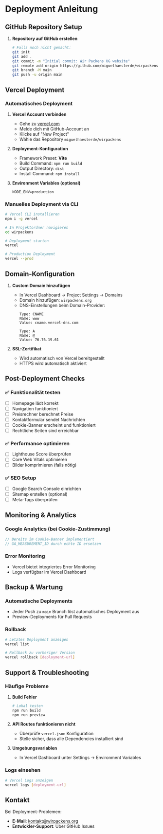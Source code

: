 # Deployment Anleitung

## GitHub Repository Setup

1. **Repository auf GitHub erstellen**
   ```bash
   # Falls noch nicht gemacht:
   git init
   git add .
   git commit -m "Initial commit: Wir Packens UG website"
   git remote add origin https://github.com/miguelhaeslerde/wirpackens.git
   git branch -M main
   git push -u origin main
   ```

## Vercel Deployment

### Automatisches Deployment

1. **Vercel Account verbinden**
   - Gehe zu [vercel.com](https://vercel.com)
   - Melde dich mit GitHub-Account an
   - Klicke auf "New Project"
   - Wähle das Repository `miguelhaeslerde/wirpackens`

2. **Deployment-Konfiguration**
   - Framework Preset: **Vite**
   - Build Command: `npm run build`
   - Output Directory: `dist`
   - Install Command: `npm install`

3. **Environment Variables (optional)**
   ```
   NODE_ENV=production
   ```

### Manuelles Deployment via CLI

```bash
# Vercel CLI installieren
npm i -g vercel

# In Projektordner navigieren
cd wirpackens

# Deployment starten
vercel

# Production Deployment
vercel --prod
```

## Domain-Konfiguration

1. **Custom Domain hinzufügen**
   - In Vercel Dashboard → Project Settings → Domains
   - Domain hinzufügen: `wirpackens.org`
   - DNS-Einstellungen beim Domain-Provider:
     ```
     Type: CNAME
     Name: www
     Value: cname.vercel-dns.com
     
     Type: A
     Name: @
     Value: 76.76.19.61
     ```

2. **SSL-Zertifikat**
   - Wird automatisch von Vercel bereitgestellt
   - HTTPS wird automatisch aktiviert

## Post-Deployment Checks

### ✅ Funktionalität testen
- [ ] Homepage lädt korrekt
- [ ] Navigation funktioniert
- [ ] Preisrechner berechnet Preise
- [ ] Kontaktformular sendet Nachrichten
- [ ] Cookie-Banner erscheint und funktioniert
- [ ] Rechtliche Seiten sind erreichbar

### ✅ Performance optimieren
- [ ] Lighthouse Score überprüfen
- [ ] Core Web Vitals optimieren
- [ ] Bilder komprimieren (falls nötig)

### ✅ SEO Setup
- [ ] Google Search Console einrichten
- [ ] Sitemap erstellen (optional)
- [ ] Meta-Tags überprüfen

## Monitoring & Analytics

### Google Analytics (bei Cookie-Zustimmung)
```javascript
// Bereits im Cookie-Banner implementiert
// GA_MEASUREMENT_ID durch echte ID ersetzen
```

### Error Monitoring
- Vercel bietet integriertes Error Monitoring
- Logs verfügbar im Vercel Dashboard

## Backup & Wartung

### Automatische Deployments
- Jeder Push zu `main` Branch löst automatisches Deployment aus
- Preview-Deployments für Pull Requests

### Rollback
```bash
# Letztes Deployment anzeigen
vercel list

# Rollback zu vorheriger Version
vercel rollback [deployment-url]
```

## Support & Troubleshooting

### Häufige Probleme

1. **Build Fehler**
   ```bash
   # Lokal testen
   npm run build
   npm run preview
   ```

2. **API Routes funktionieren nicht**
   - Überprüfe `vercel.json` Konfiguration
   - Stelle sicher, dass alle Dependencies installiert sind

3. **Umgebungsvariablen**
   - In Vercel Dashboard unter Settings → Environment Variables

### Logs einsehen
```bash
# Vercel Logs anzeigen
vercel logs [deployment-url]
```

## Kontakt

Bei Deployment-Problemen:
- **E-Mail**: kontakt@wirpackens.org
- **Entwickler-Support**: Über GitHub Issues